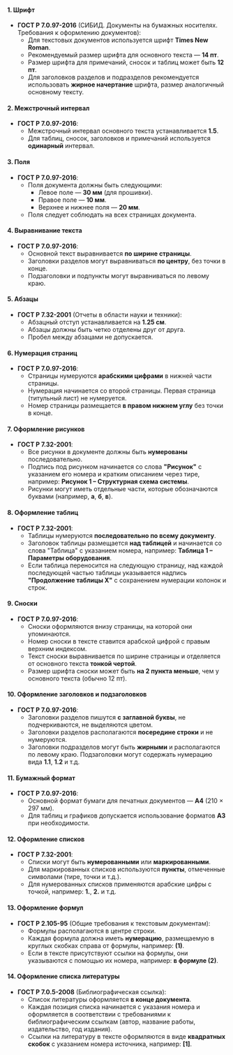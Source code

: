 #### 1. Шрифт

- **ГОСТ Р 7.0.97-2016** (СИБИД. Документы на бумажных носителях. Требования к оформлению документов):
    - Для текстовых документов используется шрифт **Times New Roman**.
    - Рекомендуемый размер шрифта для основного текста — **14 пт**.
    - Размер шрифта для примечаний, сносок и таблиц может быть **12 пт**.
    - Для заголовков разделов и подразделов рекомендуется использовать **жирное начертание** шрифта, размер аналогичный основному тексту.

#### 2. Межстрочный интервал

- **ГОСТ Р 7.0.97-2016**:
    - Межстрочный интервал основного текста устанавливается **1.5**.
    - Для таблиц, сносок, заголовков и примечаний используется **одинарный** интервал.

#### 3. Поля

- **ГОСТ Р 7.0.97-2016**:
    - Поля документа должны быть следующими:
        - Левое поле — **30 мм** (для прошивки).
        - Правое поле — **10 мм**.
        - Верхнее и нижнее поля — **20 мм**.
    - Поля следует соблюдать на всех страницах документа.

#### 4. Выравнивание текста

- **ГОСТ Р 7.0.97-2016**:
    - Основной текст выравнивается **по ширине страницы**.
    - Заголовки разделов могут выравниваться **по центру**, без точки в конце.
    - Подзаголовки и подпункты могут выравниваться по левому краю.

#### 5. Абзацы

- **ГОСТ Р 7.32-2001** (Отчеты в области науки и техники):
    - Абзацный отступ устанавливается на **1.25 см**.
    - Абзацы должны быть четко отделены друг от друга.
    - Пробел между абзацами не допускается.

#### 6. Нумерация страниц

- **ГОСТ Р 7.0.97-2016**:
    - Страницы нумеруются **арабскими цифрами** в нижней части страницы.
    - Нумерация начинается со второй страницы. Первая страница (титульный лист) не нумеруется.
    - Номер страницы размещается **в правом нижнем углу** без точки в конце.

#### 7. Оформление рисунков

- **ГОСТ Р 7.32-2001**:
    - Все рисунки в документе должны быть **нумерованы** последовательно.
    - Подпись под рисунком начинается со слова **"Рисунок"** с указанием его номера и кратким описанием через тире, например: **Рисунок 1 – Структурная схема системы**.
    - Рисунки могут иметь отдельные части, которые обозначаются буквами (например, **а**, **б**, **в**).

#### 8. Оформление таблиц

- **ГОСТ Р 7.32-2001**:
    - Таблицы нумеруются **последовательно по всему документу**.
    - Заголовок таблицы размещается **над таблицей** и начинается со слова "Таблица" с указанием номера, например: **Таблица 1 – Параметры оборудования**.
    - Если таблица переносится на следующую страницу, над каждой последующей частью таблицы указывается надпись **"Продолжение таблицы X"** с сохранением нумерации колонок и строк.



#### 9. Сноски

- **ГОСТ Р 7.0.97-2016**:
    - Сноски оформляются внизу страницы, на которой они упоминаются.
    - Номер сноски в тексте ставится арабской цифрой с правым верхним индексом.
    - Текст сноски выравнивается по ширине страницы и отделяется от основного текста **тонкой чертой**.
    - Размер шрифта сноски может быть **на 2 пункта меньше**, чем у основного текста (обычно 12 пт).

#### 10. Оформление заголовков и подзаголовков

- **ГОСТ Р 7.0.97-2016**:
    - Заголовки разделов пишутся **с заглавной буквы**, не подчеркиваются, не выделяются цветом.
    - Заголовки разделов располагаются **посередине строки** и не нумеруются.
    - Заголовки подразделов могут быть **жирными** и располагаются по левому краю. Подзаголовки могут содержать нумерацию вида **1.1**, **1.2** и т.д.

#### 11. Бумажный формат

- **ГОСТ Р 7.0.97-2016**:
    - Основной формат бумаги для печатных документов — **А4** (210 × 297 мм).
    - Для таблиц и графиков допускается использование форматов **А3** при необходимости.

#### 12. Оформление списков

- **ГОСТ Р 7.32-2001**:
    - Списки могут быть **нумерованными** или **маркированными**.
    - Для маркированных списков используются **пункты**, отмеченные символами (тире, точки и т.д.).
    - Для нумерованных списков применяются арабские цифры с точкой, например: **1.**, **2.** и т.д.

#### 13. Оформление формул

- **ГОСТ Р 2.105-95** (Общие требования к текстовым документам):
    - Формулы располагаются в центре строки.
    - Каждая формула должна иметь **нумерацию**, размещаемую в круглых скобках справа от формулы, например: **(1)**.
    - Если в тексте присутствуют ссылки на формулы, они указываются с помощью их номера, например: **в формуле (2)**.

#### 14. Оформление списка литературы

- **ГОСТ Р 7.0.5-2008** (Библиографическая ссылка):
    - Список литературы оформляется **в конце документа**.
    - Каждая позиция списка начинается с указания номера и оформляется в соответствии с требованиями к библиографическим ссылкам (автор, название работы, издательство, год издания).
    - Ссылки на литературу в тексте оформляются в виде **квадратных скобок** с указанием номера источника, например: **[1]**.